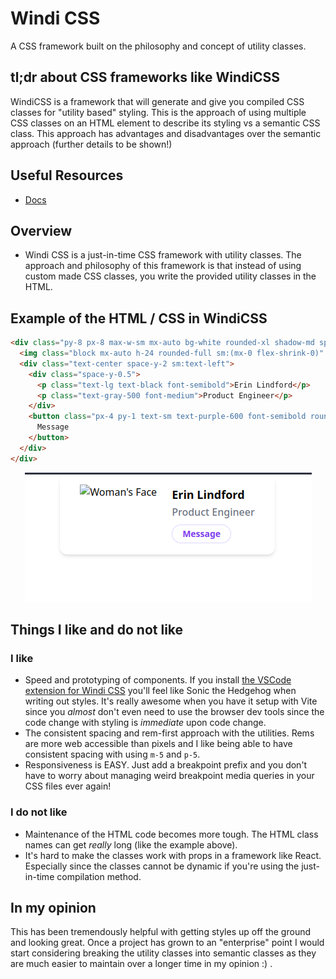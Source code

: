 # Windi CSS

A CSS framework built on the philosophy and concept of utility classes.

## tl;dr about CSS frameworks like WindiCSS

WindiCSS is a framework that will generate and give you compiled CSS classes
for "utility based" styling. This is the approach of using multiple CSS classes
on an HTML element to describe its styling vs a semantic CSS class. This approach has
advantages and disadvantages over the semantic approach (further details to be shown!)

## Useful Resources

- [Docs](https://windicss.org/guide/)

## Overview

- Windi CSS is a just-in-time CSS framework with utility classes. The approach and philosophy of this framework is that instead of using custom made CSS classes, you write the provided utility classes in the HTML.

## Example of the HTML / CSS in WindiCSS

```html
<div class="py-8 px-8 max-w-sm mx-auto bg-white rounded-xl shadow-md space-y-2 sm:(py-4 flex items-center space-y-0 space-x-6)">
  <img class="block mx-auto h-24 rounded-full sm:(mx-0 flex-shrink-0)" src="/img/erin-lindford.jpg" alt="Woman's Face" />
  <div class="text-center space-y-2 sm:text-left">
    <div class="space-y-0.5">
      <p class="text-lg text-black font-semibold">Erin Lindford</p>
      <p class="text-gray-500 font-medium">Product Engineer</p>
    </div>
    <button class="px-4 py-1 text-sm text-purple-600 font-semibold rounded-full border border-purple-200 hover:(text-white bg-purple-600 border-transparent) focus:(outline-none ring-2 ring-purple-600 ring-offset-2)">
      Message
    </button>
  </div>
</div>
```

<p align="center">
  <img src="./images/06__windicss_example.png">
</p>

## Things I like and do not like

### I like

- Speed and prototyping of components. If you install [the VSCode extension for Windi CSS](https://windicss.org/editors/vscode) you'll feel like Sonic the Hedgehog when writing out styles. It's really awesome when you have it setup with Vite since you _almost_ don't even need to use the browser dev tools since the code change with styling is _immediate_ upon code change.
- The consistent spacing and rem-first approach with the utilities. Rems are more web accessible than pixels and I like being able to have consistent spacing with using `m-5` and `p-5`.
- Responsiveness is EASY. Just add a breakpoint prefix and you don't have to worry about managing weird breakpoint media queries in your CSS files ever again!


### I do not like

- Maintenance of the HTML code becomes more tough. The HTML class names can get _really_ long (like the example above).
- It's hard to make the classes work with props in a framework like React. Especially since the classes cannot be dynamic if you're using the just-in-time compilation method.


## In my opinion

This has been tremendously helpful with getting styles up off the ground and looking great. Once a project has grown to an "enterprise" point I would start considering breaking the utility classes into semantic classes as they are much easier to maintain over a longer time in my opinion :) .
